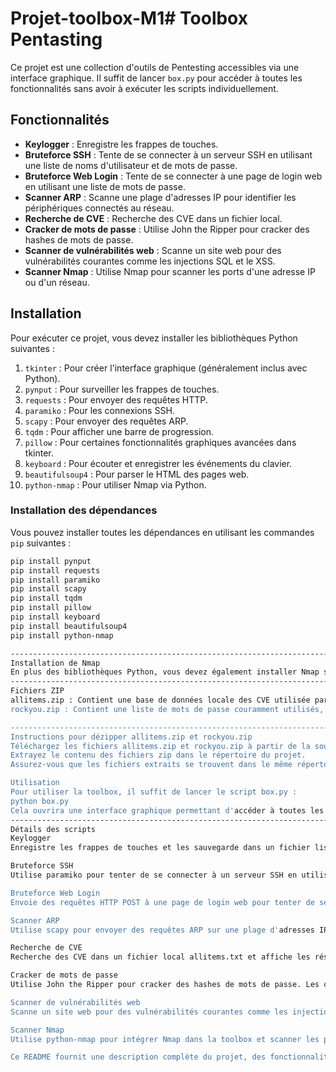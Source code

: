 # Projet-toolbox-M1# Toolbox Pentasting

Ce projet est une collection d'outils de Pentesting accessibles via une interface graphique. Il suffit de lancer `box.py` pour accéder à toutes les fonctionnalités sans avoir à exécuter les scripts individuellement.

## Fonctionnalités

- **Keylogger** : Enregistre les frappes de touches.
- **Bruteforce SSH** : Tente de se connecter à un serveur SSH en utilisant une liste de noms d'utilisateur et de mots de passe.
- **Bruteforce Web Login** : Tente de se connecter à une page de login web en utilisant une liste de mots de passe.
- **Scanner ARP** : Scanne une plage d'adresses IP pour identifier les périphériques connectés au réseau.
- **Recherche de CVE** : Recherche des CVE dans un fichier local.
- **Cracker de mots de passe** : Utilise John the Ripper pour cracker des hashes de mots de passe.
- **Scanner de vulnérabilités web** : Scanne un site web pour des vulnérabilités courantes comme les injections SQL et le XSS.
- **Scanner Nmap** : Utilise Nmap pour scanner les ports d'une adresse IP ou d'un réseau.

## Installation

Pour exécuter ce projet, vous devez installer les bibliothèques Python suivantes :

1. `tkinter` : Pour créer l'interface graphique (généralement inclus avec Python).
2. `pynput` : Pour surveiller les frappes de touches.
3. `requests` : Pour envoyer des requêtes HTTP.
4. `paramiko` : Pour les connexions SSH.
5. `scapy` : Pour envoyer des requêtes ARP.
6. `tqdm` : Pour afficher une barre de progression.
7. `pillow` : Pour certaines fonctionnalités graphiques avancées dans tkinter.
8. `keyboard` : Pour écouter et enregistrer les événements du clavier.
9. `beautifulsoup4` : Pour parser le HTML des pages web.
10. `python-nmap` : Pour utiliser Nmap via Python.

### Installation des dépendances

Vous pouvez installer toutes les dépendances en utilisant les commandes `pip` suivantes :

```bash
pip install pynput
pip install requests
pip install paramiko
pip install scapy
pip install tqdm
pip install pillow
pip install keyboard
pip install beautifulsoup4
pip install python-nmap

-----------------------------------------------------------------------------------------------------------------------------------------------------------------------------
Installation de Nmap
En plus des bibliothèques Python, vous devez également installer Nmap sur votre système. Vous pouvez télécharger et installer Nmap à partir du site officiel de Nmap.
-----------------------------------------------------------------------------------------------------------------------------------------------------------------------------
Fichiers ZIP
allitems.zip : Contient une base de données locale des CVE utilisée par l'outil de recherche de CVE. Il est nécessaire de dézipper ce fichier pour utiliser la fonctionnalité de recherche de CVE.
rockyou.zip : Contient une liste de mots de passe couramment utilisés, utile pour le cracking de mots de passe. Il est nécessaire de dézipper ce fichier pour utiliser la fonctionnalité de cracking de mots de passe.

-----------------------------------------------------------------------------------------------------------------------------------------------------------------------------
Instructions pour dézipper allitems.zip et rockyou.zip
Téléchargez les fichiers allitems.zip et rockyou.zip à partir de la source fournie.
Extrayez le contenu des fichiers zip dans le répertoire du projet.
Assurez-vous que les fichiers extraits se trouvent dans le même répertoire que box.py.

Utilisation
Pour utiliser la toolbox, il suffit de lancer le script box.py :
python box.py
Cela ouvrira une interface graphique permettant d'accéder à toutes les fonctionnalités décrites ci-dessus.
-----------------------------------------------------------------------------------------------------------------------------------------------------------------------------
Détails des scripts
Keylogger
Enregistre les frappes de touches et les sauvegarde dans un fichier listkey.txt.

Bruteforce SSH
Utilise paramiko pour tenter de se connecter à un serveur SSH en utilisant une liste de noms d'utilisateur et de mots de passe.

Bruteforce Web Login
Envoie des requêtes HTTP POST à une page de login web pour tenter de se connecter en utilisant une liste de mots de passe.

Scanner ARP
Utilise scapy pour envoyer des requêtes ARP sur une plage d'adresses IP et affiche les périphériques connectés.

Recherche de CVE
Recherche des CVE dans un fichier local allitems.txt et affiche les résultats.

Cracker de mots de passe
Utilise John the Ripper pour cracker des hashes de mots de passe. Les options peuvent être configurées via l'interface graphique.

Scanner de vulnérabilités web
Scanne un site web pour des vulnérabilités courantes comme les injections SQL et le XSS. Utilise requests et beautifulsoup4 pour envoyer des requêtes et analyser les réponses.

Scanner Nmap
Utilise python-nmap pour intégrer Nmap dans la toolbox et scanner les ports d'une adresse IP ou d'un réseau.

Ce README fournit une description complète du projet, des fonctionnalités disponibles, des étapes d'installation et des détails d'utilisation pour chaque outil inclus.
